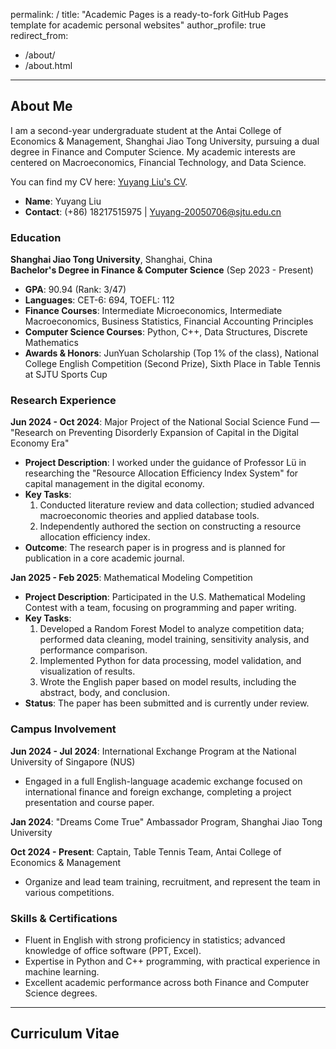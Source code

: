 permalink: /
title: "Academic Pages is a ready-to-fork GitHub Pages template for academic personal websites"
author_profile: true
redirect_from:
  - /about/
  - /about.html
---

## About Me

I am a second-year undergraduate student at the Antai College of Economics & Management, Shanghai Jiao Tong University, pursuing a dual degree in Finance and Computer Science. My academic interests are centered on Macroeconomics, Financial Technology, and Data Science.

You can find my CV here: [Yuyang Liu's CV](../assets/CV.pdf).

- **Name**: Yuyang Liu
- **Contact**: (+86) 18217515975 | Yuyang-20050706@sjtu.edu.cn

### Education

**Shanghai Jiao Tong University**, Shanghai, China  
**Bachelor's Degree in Finance & Computer Science** (Sep 2023 - Present)

- **GPA**: 90.94 (Rank: 3/47)
- **Languages**: CET-6: 694, TOEFL: 112
- **Finance Courses**: Intermediate Microeconomics, Intermediate Macroeconomics, Business Statistics, Financial Accounting Principles
- **Computer Science Courses**: Python, C++, Data Structures, Discrete Mathematics
- **Awards & Honors**: JunYuan Scholarship (Top 1% of the class), National College English Competition (Second Prize), Sixth Place in Table Tennis at SJTU Sports Cup

### Research Experience

**Jun 2024 - Oct 2024**: Major Project of the National Social Science Fund — "Research on Preventing Disorderly Expansion of Capital in the Digital Economy Era"

- **Project Description**: I worked under the guidance of Professor Lü in researching the "Resource Allocation Efficiency Index System" for capital management in the digital economy.
- **Key Tasks**:
  1. Conducted literature review and data collection; studied advanced macroeconomic theories and applied database tools.
  2. Independently authored the section on constructing a resource allocation efficiency index.
- **Outcome**: The research paper is in progress and is planned for publication in a core academic journal.

**Jan 2025 - Feb 2025**: Mathematical Modeling Competition

- **Project Description**: Participated in the U.S. Mathematical Modeling Contest with a team, focusing on programming and paper writing.
- **Key Tasks**:
  1. Developed a Random Forest Model to analyze competition data; performed data cleaning, model training, sensitivity analysis, and performance comparison.
  2. Implemented Python for data processing, model validation, and visualization of results.
  3. Wrote the English paper based on model results, including the abstract, body, and conclusion.
- **Status**: The paper has been submitted and is currently under review.

### Campus Involvement

**Jun 2024 - Jul 2024**: International Exchange Program at the National University of Singapore (NUS)

- Engaged in a full English-language academic exchange focused on international finance and foreign exchange, completing a project presentation and course paper.

**Jan 2024**: "Dreams Come True" Ambassador Program, Shanghai Jiao Tong University

**Oct 2024 - Present**: Captain, Table Tennis Team, Antai College of Economics & Management

- Organize and lead team training, recruitment, and represent the team in various competitions.

### Skills & Certifications

- Fluent in English with strong proficiency in statistics; advanced knowledge of office software (PPT, Excel).
- Expertise in Python and C++ programming, with practical experience in machine learning.
- Excellent academic performance across both Finance and Computer Science degrees.

---

## Curriculum Vitae


